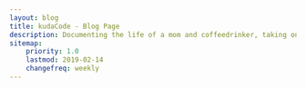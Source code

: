 ```yaml
---
layout: blog
title: kudaCode - Blog Page
description: Documenting the life of a mom and coffeedrinker, taking on web development and traveling the world
sitemap:
    priority: 1.0
    lastmod: 2019-02-14
    changefreq: weekly
---
```

